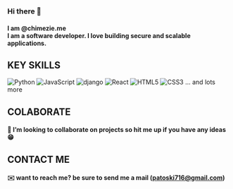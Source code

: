 ### Hi there 👋

#### I am @chimezie.me <br>I am a software developer. I love building secure and scalable applications.

## KEY SKILLS
![Python](https://img.shields.io/badge/-Python-%233776AB?style=flat-square&logo=Python&logoColor=ffffff)
![JavaScript](https://img.shields.io/badge/-JavaScript-%23F7DF1C?style=flat-square&logo=javascript&logoColor=000000&labelColor=%23F7DF1C&color=%23FFCE5A)
![django](https://img.shields.io/badge/-django-%233776AB?style=flat-square&logo=django&logoColor=ffffff)
![React](https://img.shields.io/badge/-react-%233776AB?style=flat-square&logo=react&logoColor=ffffff)
![HTML5](https://img.shields.io/badge/-HTML5-%23E44D27?style=flat-square&logo=html5&logoColor=ffffff)
![CSS3](https://img.shields.io/badge/-CSS3-%231572B6?style=flat-square&logo=css3)
... and lots more

## COLABORATE
#### 👯 I’m looking to collaborate on projects so hit me up if you have any ideas :grin:

## CONTACT ME
#### :envelope: want to reach me? be sure to send me a mail (patoski716@gmail.com)
<!--
**esiebomaj/esiebomaj** is a ✨ _special_ ✨ repository because its `README.md` (this file) appears on your GitHub profile.

Here are some ideas to get you started:

- 🔭 I’m currently working on ...
- 🌱 I’m currently learning ...
- 👯 I’m looking to collaborate on ...
- 🤔 I’m looking for help with ...
- 💬 Ask me about ...
- 📫 How to reach me: ...
- 😄 Pronouns: ...
- ⚡ Fun fact: ...
-->
